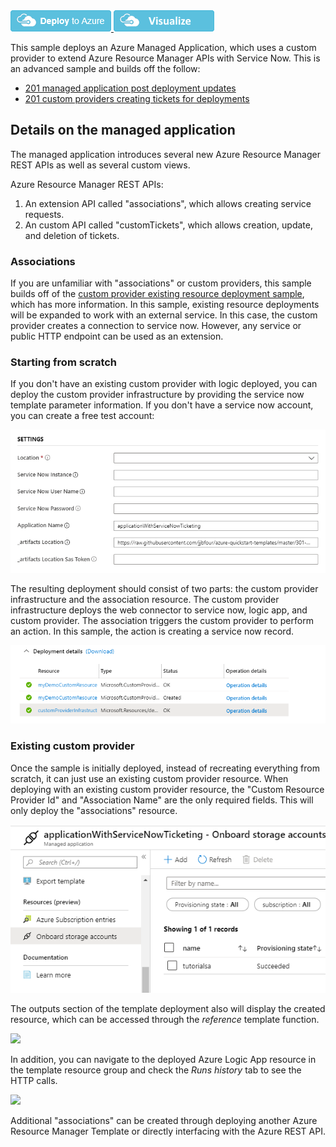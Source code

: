 <a href="https://portal.azure.com/#create/Microsoft.Template/uri/https%3A%2F%2Fraw.githubusercontent.com%2Fjjbfour%2Fazure-quickstart-templates%2Fmaster%2F301-managed-application-servicenow-tickets%2Fazuredeploy.json" target="_blank">
    <img src="https://raw.githubusercontent.com/Azure/azure-quickstart-templates/master/1-CONTRIBUTION-GUIDE/images/deploytoazure.png"/>
</a>
<a href="http://armviz.io/#/?load=https%3A%2F%2Fraw.githubusercontent.com%2Fjjbfour%2Fazure-quickstart-templates%2Fmaster%2F301-managed-application-servicenow-tickets%2Fazuredeploy.json" target="_blank">
    <img src="https://raw.githubusercontent.com/Azure/azure-quickstart-templates/master/1-CONTRIBUTION-GUIDE/images/visualizebutton.png"/>
</a>

This sample deploys an Azure Managed Application, which uses a custom provider to extend Azure Resource Manager APIs with Service Now. This is an advanced sample and builds off the follow:

* [201 managed application post deployment updates](../201-managed-applications-post-deployment-updates/README.md)
* [201 custom providers creating tickets for deployments](../201-custom-rp-create-ticket-for-deployment/README.md)

## Details on the managed application

The managed application introduces several new Azure Resource Manager REST APIs as well as several custom views.

Azure Resource Manager REST APIs:

1) An extension API called "associations", which allows creating service requests.
2) An custom API called "customTickets", which allows creation, update, and deletion of tickets.

### Associations

If you are unfamiliar with "associations" or custom providers, this sample builds off of the [custom provider existing resource deployment sample](../101-custom-rp-existing-resource-deployments/README.md), which has more information. In this sample, existing resource deployments will be expanded to work with an external service. In this case, the custom provider creates a connection to service now. However, any service or public HTTP endpoint can be used as an extension.

### Starting from scratch

If you don't have an existing custom provider with logic deployed, you can deploy the custom provider infrastructure by providing the service now template parameter information. If you don't have a service now account, you can create a free test account:

![](images/customprovidertemplateparameters.png)

The resulting deployment should consist of two parts: the custom provider infrastructure and the association resource. The custom provider infrastructure deploys the web connector to service now, logic app, and custom provider. The association triggers the custom provider to perform an action. In this sample, the action is creating a service now record.

![](images/createdcustomprovider.png)

### Existing custom provider

Once the sample is initially deployed, instead of recreating everything from scratch, it can just use an existing custom provider resource. When deploying with an existing custom provider resource, the "Custom Resource Provider Id" and "Association Name" are the only required fields. This will only deploy the "associations" resource.

![](images/createdassociationresource.png)

The outputs section of the template deployment also will display the created resource, which can be accessed through the *reference* template function.

![](images/customresourcetemplateoutput.png)

In addition, you can navigate to the deployed Azure Logic App resource in the template resource group and check the *Runs history* tab to see the HTTP calls.

![](images/logicapprun.png)

Additional "associations" can be created through deploying another Azure Resource Manager Template or directly interfacing with the Azure REST API.
